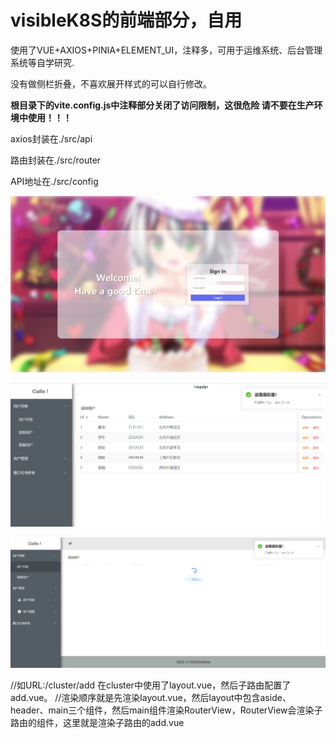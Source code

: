 # visibleK8S的前端部分，自用
使用了VUE+AXIOS+PINIA+ELEMENT_UI，注释多，可用于运维系统、后台管理系统等自学研究.

没有做侧栏折叠，不喜欢展开样式的可以自行修改。

**根目录下的vite.config.js中注释部分关闭了访问限制，这很危险 请不要在生产环境中使用！！！**

axios封装在./src/api

路由封装在./src/router

API地址在./src/config 

![登录示意图](./example/login.png)

![其他示意图01](./example/add.png)

![其他示意图02](./example/loading.png)

//如URL:/cluster/add 在cluster中使用了layout.vue，然后子路由配置了add.vue。
//渲染顺序就是先渲染layout.vue，然后layout中包含aside、header、main三个组件，然后main组件渲染RouterView，RouterView会渲染子路由的组件，这里就是渲染子路由的add.vue